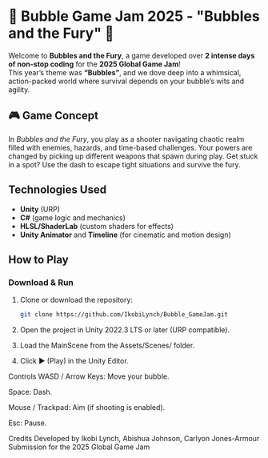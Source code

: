 # 🫧 Bubble Game Jam 2025 - "Bubbles and the Fury" 🫧

Welcome to **Bubbles and the Fury**, a game developed over **2 intense days of non-stop coding** for the **2025 Global Game Jam**!  
This year’s theme was **“Bubbles”**, and we dove deep into a whimsical, action-packed world where survival depends on your bubble’s wits and agility.

## 🎮 Game Concept

In *Bubbles and the Fury*, you play as a shooter navigating chaotic realm filled with enemies, hazards, and time-based challenges. Your powers are changed by picking up different weapons that spawn during play. Get stuck in a spot? Use the dash to escape tight situations and survive the fury. 

##  Technologies Used

- **Unity** (URP)
- **C#** (game logic and mechanics)
- **HLSL/ShaderLab** (custom shaders for effects)
- **Unity Animator** and **Timeline** (for cinematic and motion design)

##  How to Play

###  Download & Run
1. Clone or download the repository:
   ```bash
   git clone https://github.com/IkobiLynch/Bubble_GameJam.git
   ```
2. Open the project in Unity 2022.3 LTS or later (URP compatible).

3. Load the MainScene from the Assets/Scenes/ folder.

4. Click ▶️ (Play) in the Unity Editor.

Controls
WASD / Arrow Keys: Move your bubble.

Space: Dash.

Mouse / Trackpad: Aim (if shooting is enabled).

Esc: Pause.


Credits
Developed by Ikobi Lynch, Abishua Johnson, Carlyon Jones-Armour
Submission for the 2025 Global Game Jam

